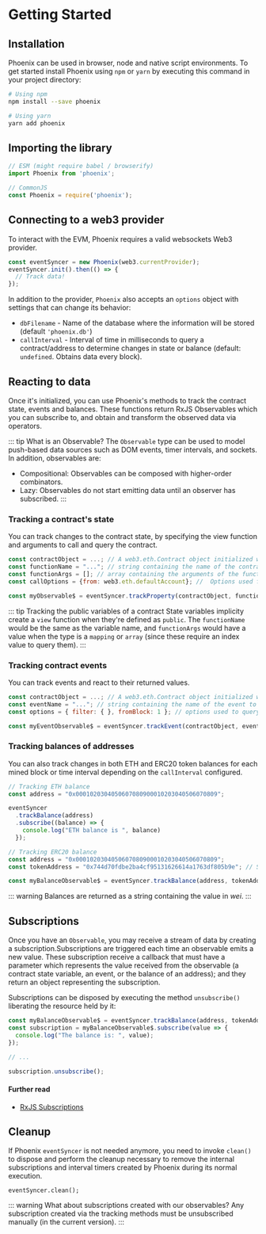 # Getting Started

## Installation
Phoenix can be used in browser, node and native script environments. To get started install Phoenix using `npm` or `yarn` by executing this command in your project directory:
```bash
# Using npm
npm install --save phoenix  

# Using yarn
yarn add phoenix 
```

## Importing the library

```js
// ESM (might require babel / browserify)
import Phoenix from 'phoenix';  

// CommonJS
const Phoenix = require('phoenix'); 
```


## Connecting to a web3 provider
To interact with the EVM, Phoenix requires a valid websockets Web3 provider.

```js
const eventSyncer = new Phoenix(web3.currentProvider);
eventSyncer.init().then(() => {
  // Track data!
});
```

In addition to the provider, `Phoenix` also accepts an `options` object with settings that can change its behavior:
- `dbFilename` - Name of the database where the information will be stored (default `'phoenix.db'`)
- `callInterval` - Interval of time in milliseconds to query a contract/address to determine changes in state or balance (default: `undefined`. Obtains data every block).


## Reacting to data
Once it's initialized, you can use Phoenix's methods to track the contract state, events and balances. These functions return RxJS Observables which you can subscribe to, and obtain and transform the observed data via operators.

::: tip What is an Observable?
The `Observable` type can be used to model push-based data sources such as DOM events, timer intervals, and sockets. In addition, observables are:
- Compositional: Observables can be composed with higher-order combinators.
- Lazy: Observables do not start emitting data until an observer has subscribed.
:::

### Tracking a contract's state
You can track changes to the contract state, by specifying the view function and arguments to call and query the contract. 
```js
const contractObject = ...; // A web3.eth.Contract object initialized with an address and ABI.
const functionName = "..."; // string containing the name of the contract's constant/view function to track.
const functionArgs = []; // array containing the arguments of the function to track. Optional
const callOptions = {from: web3.eth.defaultAccount}; //  Options used for calling. Only `from`, `gas` and `gasPrice` are accepted. Optional

const myObservable$ = eventSyncer.trackProperty(contractObject, functionName, functionArgs, callOptions);
```

::: tip Tracking the public variables of a contract
State variables implicity create a `view` function when they're defined as `public`. The `functionName` would be the same as the variable name, and `functionArgs` would have a value when the type is a `mapping` or `array` (since these require an index value to query them).
:::


### Tracking contract events
You can track events and react to their returned values.
```js
const contractObject = ...; // A web3.eth.Contract object initialized with an address and ABI.
const eventName = "..."; // string containing the name of the event to track.
const options = { filter: { }, fromBlock: 1 }; // options used to query the events. Optional

const myEventObservable$ = eventSyncer.trackEvent(contractObject, eventName, options)

```



### Tracking balances of addresses
You can also track changes in both ETH and ERC20 token balances for each mined block or time interval depending on the `callInterval` configured. 

```js
// Tracking ETH balance
const address = "0x0001020304050607080900010203040506070809";

eventSyncer
  .trackBalance(address)
  .subscribe((balance) => {
    console.log("ETH balance is ", balance)
  });
```

```js
// Tracking ERC20 balance
const address = "0x0001020304050607080900010203040506070809";
const tokenAddress = "0x744d70fdbe2ba4cf95131626614a1763df805b9e"; // SNT Address

const myBalanceObservable$ = eventSyncer.trackBalance(address, tokenAddress);
```
::: warning 
Balances are returned as a string containing the value in *wei*.
:::

## Subscriptions
Once you have an `Observable`, you may receive a stream of data by creating a subscription.Subscriptions are triggered each time an observable emits a new value. These subscription receive a callback that must have a parameter which represents the value received from the observable (a contract state variable, an event, or the balance of an address);  and they return an object representing the subscription.

Subscriptions can be disposed by executing the method `unsubscribe()` liberating the resource held by it:

```js
const myBalanceObservable$ = eventSyncer.trackBalance(address, tokenAddress);
const subscription = myBalanceObservable$.subscribe(value => { 
  console.log("The balance is: ", value); 
});

// ...

subscription.unsubscribe();
```

#### Further read
- [RxJS Subscriptions](https://rxjs-dev.firebaseapp.com/guide/subscription)


## Cleanup
If Phoenix `eventSyncer` is not needed anymore, you need to invoke `clean()` to dispose and perform the cleanup necessary to remove the internal subscriptions and interval timers created by Phoenix during its normal execution.
```
eventSyncer.clean();
```
::: warning What about subscriptions created with our observables?
Any subscription created via the tracking methods must be unsubscribed manually (in the current version).
:::

